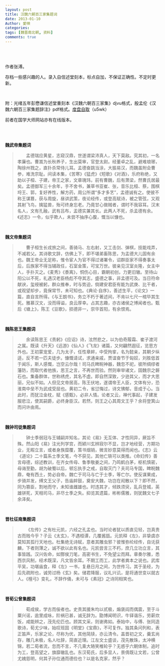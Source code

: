 ```yaml
---
layout: post
title: 汉魏六朝百三家集题词
date: 2013-01-10
Author: 愛唄
categories: 
tags: [魏晋南北朝, 资料]
comments: true
--- 
```


<br>
<br>

作者张溥。

存档一些感兴趣的人。录入自信述堂刻本，标点自加，不保证正确性。不定时更新。

<br>

附：光绪五年彭懋谦信述堂重刻本《汉魏六朝百三家集》djvu格式，殷孟伦《汉魏六朝百三家集题辞注》pdf格式。[度盘自取](https://pan.baidu.com/s/14X7Vt1fEZcLKuYrdB64IGg)（u5wk）

前者在国学大师网站亦有在线版本。

<br>
<br>

**魏武帝集题词**

>&emsp;&emsp;孟德瑞应黄星，志窥汉鼎，世遂谓梁沛真人，天下莫敌。究其初，一名孝廉也。曹嵩为长秋养子，生出莫审，官登太尉。经董卓之乱，避难琅琊，陶徐州戮之，直扑杀常侍儿耳。孟德奋跳当涂，大振易汉，而魏虽附会曹参，难洗宗耻。间读本集，《苦寒》《猛虎》《短歌》《对酒》，乐府称绝，又助以子桓、子建，帝王之家，文章瑰玮，前有曹魏，后有萧梁，然曹氏居最矣。孟德御军三十余年，手不舍书，兼草书亚崔、张，音乐比桓、蔡，围棋埒王、郭，复好养性，解方药，周公所谓“多才多艺”，孟德诚有之。使彼不称王谋篡，获与周旋，昼讲武策，夜论经传，或登高赋诗，被之管弦，又观其射飞鸟，擒猛兽，殆可终身忘老。乃竟甘心做贼者，谓时不我容耳。汉末名人，文有孔融，武有吕布，孟德实兼其长。此两人不死，杀孟德有余。《述志》一令，似乎欺人，未尝不抽序心腹，慨当以慷也。

<br>

**魏文帝集题词**

>&emsp;&emsp;曹子桓生长戎旅之间，善骑马、左右射，又工击剑、弹棋，技能戏弄，不减若父。其诗歌文辞，仿佛上下，即不堪弟畜陈思，为孟德大儿固有余也。魏王帝业无足称，惟令宦人为官不得过诸署令，诏群臣家不得奏事太后，后族家不得当辅政任，石室金策，可宝万世。彼亲见汉室炎隆，女主中人，手扑灭之。《麦秀》《黍离》，恫伤心目，霸朝初创，力更旧辙。至待山阳公以不死，礼遇汉老臣杨彪不夺其志，盛德之事，非孟德可及。当日符命献谀，玺绶被躬，群众推奉，时与势迫，倘建安君臣有能为武庚、比干者，或观望却步，竟保常节，未可知也。《典论·自序》，善述生平，《论文》一篇，直自言所得。《与王朗书》，务立不朽于著述间，不肯以七尺一棺毕其生死。雅慕汉文，没而得谥，良云厚幸。占其志趣，亦古诸侯之博闻者也。甄后《塘上》，陈王《豆歌》，损德非一，崇华首阳，有余恨焉。

<br>

**魏陈思王集题词**

>&emsp;&emsp;余读陈思王《责躬》《应诏》诗，泫然悲之，以为伯奇履霜、崔子渡河之属。既读《升天》《远游》《仙人》《飞龙》诸篇，又何翩然遐征，览思方外也。王初蒙宠爱，几为太子，任性章衅，中受拘挛，名为懿亲，其朝夕纵适，反不若一匹夫徒步。慷慨请试，求通亲戚，贾谊奋节于匈奴，刘胜低首于闻乐，斯人感慨，岂空云尔哉！司马氏睥睨神器，魏忽不祀，彼所绸缪者藩防，而取代者他族，思王之言，不再世而验。然则审举诸文，固魏宗之磐石也。集备群体，世称绣虎，其名不虚。即自然深致，少逊其父，而才大思丽，兄似不如。人但见文帝居高，陈王伏地，遂谓帝王人臣，文体有分，恐淮南中垒不为武成受屈也。黄初二令，省愆悔过，诗文怫郁，音成于心。当此时，而犹泣金枕，赋《感甄》，必非人情。论者又云，禅代事起，子建发服悲泣，使其嗣爵，必终身臣汉。若然，则王之心其周文王乎？余将登箕山而问许由焉。

<br>

**魏钟司徒集题词**

>&emsp;&emsp;钟士季弱冠与王辅嗣并知名，其论《易》无互体、才性同异，厥旨不殊。然山阳《易》注光列学宫，而颍川玄辨寂尔不显，岂才地经营，方期功业，无暇立言，或者身族糜覆，策书烟销，微言妙意莫得而闻也。《志》云《道论》二十篇系士季文笔，今不获见，其他亡轶可以类推。《命妇传》善言母德，综述教训，在齐女传母、鲁季敬姜之间，乃鸣鹤白茅，枢机慎密，母诲至勤，胡为破蜀以后，顿忘执手之戒，自取灭门？夫司马专国，睥睨魏鼎，奄有西土，势必自帝。魏亡于司马与亡于士季，等亡尔。使反谋果成，步骑并发，缚文王父子，告庙衅鼓，奠安大魏，功岂在闳散以下？即不然，同为篡臣，割地而守，未知谁雌雄也。时违其才，倾跌须臾，乱兵登城，英雄骈死，天相司马，非尽士季之失。抑览其遗篇，彬彬儒雅，则犹魏文七子余泽矣。

<br>

**晋杜征南集题词**

>&emsp;&emsp;《左传》之有杜元凯，六经之孔孟也。当时论者犹以质直见轻，岂真贵古而贱今乎？子云《太玄》，不遇桓谭，几覆酱瓿。元凯释《左》，非挚虞亦莫知其孤行天地也。杜集绝无诗赋，意者其雕虫邪？彼惟弥纶经传，自讬获麟，下者则薄之，诚不欲以此有名也。元凯尝言三不朽，庶几立功立言，其事皆践。汉兴佐命，如酂侯刀笔，高密书生，不免望尘而拜。章奏尔雅，悉西京风制，经术既深，凡文皆余耳。不期工而工，此学者粪本之说也。武库平吴，功堪庙食，释《左》一书，复悬日月之间，为世传习。其于圣经，为后先疏附也，诚劳过杨《玄》矣。储君降服，议礼兴讥，是将通世变以就古人。《檀弓》变礼，不辞作俑，未可与《素冠》之诗同相笑也。

<br>

**晋荀公曾集题词**

>&emsp;&emsp;荀成侯，学古而佞者也。史责其援朱均以贰极，煽褒阎而偶震，至于斗粟兴谣，逾里成咏，阶祸已甚，诚无辞为。勖博闻明识，牛铎谐乐，劳薪炊饭，咸能辨之，茂先伦匹也。顾其文采，则谢弗如。泰始中，与傅、张同造歌诗，荀尤少味，始叹班固《明堂》《宝鼎》，不可复作。独其条问列和，表正笛声，乐家之论，尽称为优，其他简牍，亦云清令。盖晋初之文，羹玄尚存，雕几未极，名人吐辞，简直近理。江左文士盛谈，茂先散珠，太冲横锦，若二荀者流，忽而不言，不几乘大辂笑椎轮乎？无惑乎六朝体制，追时为工，登高望之，旗靡辙乱也。东汉荀氏，后多显人，景倩既让文若，公曾尤媿慈明，何其子孙位通而德俭也？以是名克家，然乎？

<br>
